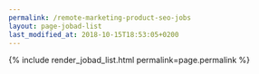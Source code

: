 ```yaml
---
permalink: /remote-marketing-product-seo-jobs
layout: page-jobad-list
last_modified_at: 2018-10-15T18:53:05+0200
---
```

{% include render_jobad_list.html permalink=page.permalink %}

